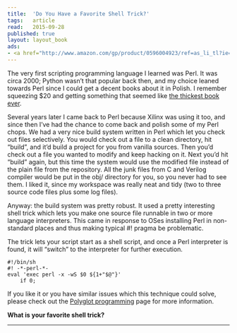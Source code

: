 ```yaml
---
title:	'Do You Have a Favorite Shell Trick?'
tags:	article
read:	2015-09-28
published: true
layout:	layout_book
ads:
- <a href="http://www.amazon.com/gp/product/0596004923/ref=as_li_tl?ie=UTF8&camp=1789&creative=390957&creativeASIN=0596004923&linkCode=as2&tag=wojcadamkoszh-20&linkId=JXRIFI6LTGRTRWVC"><img border="0" src="http://ws-na.amazon-adsystem.com/widgets/q?_encoding=UTF8&ASIN=0596004923&Format=_SL250_&ID=AsinImage&MarketPlace=US&ServiceVersion=20070822&WS=1&tag=wojcadamkoszh-20" ></a><img src="http://ir-na.amazon-adsystem.com/e/ir?t=wojcadamkoszh-20&l=as2&o=1&a=0596004923" width="1" height="1" border="0" alt="" style="border:none !important; margin:0px !important;" />
---
```



The very first scripting programming language I learned was Perl. It was
circa 2000; Python wasn’t that popular back then, and my choice leaned
towards Perl since I could get a decent books about it in Polish. I
remember squeezing $20 and getting something that seemed like [the
thickest book ever](http://amzn.to/1VhXyEb).

Several years later I came back to Perl because Xilinx was using it too,
and since then I’ve had the chance to come back and polish some of my
Perl chops. We had a very nice build system written in Perl which let
you check out files selectively. You would check out a file to a clean
directory, hit “build”, and it’d build a project for you from vanilla
sources. Then you’d check out a file you wanted to modify and keep
hacking on it. Next you’d hit “build” again, but this time the system
would use the modified file instead of the plain file from the
repository. All the junk files from C and Verilog compiler would be put
in the obj/ directory for you, so you never had to see them. I liked it,
since my workspace was really neat and tidy (two to three source code
files plus some log files).

Anyway: the build system was pretty robust. It used a pretty interesting
shell trick which lets you make one source file runnable in two or more
language interpreters. This came in response to OSes installing Perl in
non-standard places and thus making typical #! pragma be problematic.

The trick lets your script start as a shell script, and once a Perl
interpreter is found, it will “switch” to the interpreter for further
execution.

~~~shell
#!/bin/sh
#! -*-perl-*-
eval 'exec perl -x -wS $0 ${1+"$@"}'
	if 0;
~~~

If you like it or you have similar issues which this technique could
solve, please check out the [Polyglot
programming](https://en.wikipedia.org/wiki/Polyglot_(computing)) page
for more information.

**What is your favorite shell trick?**

<hr/>
